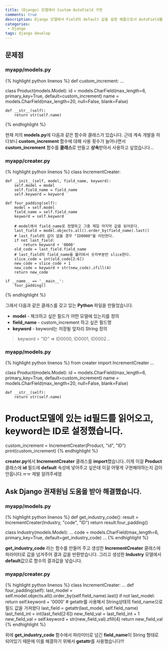 ```yaml
---
title: (Django) 모델에서 Custom AutoField 구현
comments: true
description: Django 모델에서 Field의 default 값을 설정 해줌으로서 AutoField를 구현하는 과정에서 생긴 문제 및 질문과 해결 방벙에 대한 포스팅입니다.
categories:
 - Django
tags: django develop 
---
```


## 문제점

### myapp/models.py

{% highlight python linenos %}
def custom_increment:
	...

class Product(models.Model):
    id     = models.CharField(max_length=6, primary_key=True, default=custom_increment)
    name   = models.CharField(max_length=20, null=False, blank=False)

    def __str__(self):
        return str(self.name)
{% endhighlight %}

현재 저의 **models.py**에 다음과 같은 함수와 클래스가 있습니다. 근데 계속 개발을 하다보니 **custom_increment** 함수에 대해 사용 횟수가 늘어나면서 **custom_increment** 함수를 **클래스**로 만들고 **상속**받아서 사용하고 싶었습니다...

### myapp/creater.py

{% highlight python linenos %}
class IncrementCreater:

    def __init__(self, model, field_name, keyword):
        self.model = model
        self.field_name = field_name
        self.keyword = keyword

    def four_padding(self):
        model = self.model
        field_name = self.field_name
        keyword = self.keyword

        # model에서 field_name로 정렬하고 그중 제일 마지막 값을 읽어온다.
        last_field = model.objects.all().order_by(field_name).last()
        # last_field의 값이 없을 경우 "ID0000"을 리턴한다.
        if not last_field:
            return keyword + '0000'
        old_code = last_field.field_name
        # last_field의 field_name을 불러와서 숫자부분만 slice한다.
        slice_code = int(old_code[2:6])
        new_code = slice_code + 1
        new_code = keyword + str(new_code).zfill(4)
        return new_code

    if __name__ == '__main__':
        four_padding()
{% endhighlight %}

그래서 다음과 같은 클래스를 갖고 있는 **Python** 파일을 만들었습니다.

- **model** - 체크하고 싶은 필드가 어떤 모델에 있는지를 정의
- **field_name** - custom_increment 하고 싶은 필드명
- **keyword** - keyword는 저장될 앞자리 String 정의
> keyword = "ID" => ID0000, ID0001, ID0002...

### myapp/models.py
{% highlight python linenos %}
from creater import IncrementCreater
...

class Product(models.Model):
    id     = models.CharField(max_length=6, primary_key=True, default=custom_increment)
    name   = models.CharField(max_length=20, null=False, blank=False)

    def __str__(self):
        return str(self.name)
# Product모델에 있는 id필드를 읽어오고, keyword는 ID로 설정했습니다.
custom_increment = IncrementCreater(Product, "id", "ID")
print(custom_increment)
{% endhighlight %}

**creater.py**에서 **IncrementCreater** 클래스를 **import**했습니다..이제 이걸 **Product** 클래스에 **id** 필드에 **default** 속성에 넣어주고 싶은데 이걸 어떻게 구현해야하는지 감이안옵니다.ㅠㅠ 제발 알려주세염

## Ask Django 권재원님 도움을 받아 해결했습니다.

### myapp/models.py
{% highlight python linenos %}
def get_industry_code():
    result = IncrementCreater(Industry, "code", "ID")
    return result.four_padding()

class Industry(models.Model):
...
    code     = models.CharField(max_length=6, primary_key=True, default=get_industry_code)
...
{% endhighlight %}

**get_industry_code** 라는 함수를 만들어 주고 생성한 **IncrementCreater** 클래스에 파라미터로 값을 넘겨주어 결과 값을 반환받습니다. 그리고 생성한 **Industry** 모델에서 **default**값으로 함수의 결과값을 넣습니다. 

### myapp/creater.py

{% highlight python linenos %}
class IncrementCreater:
    ...
    def four_padding(self):
        last_model = self.model.objects.all().order_by(self.field_name).last()
        if not last_model:
            return self.keyword  + '0000'
        # getattr를 사용해서 String상태의 field_name으로 필드 값을 가져왔다
        last_field = getattr(last_model, self.field_name)
        last_field_int = int(last_field[2:6])
        new_field_val = last_field_int + 1
        new_field_val = self.keyword + str(new_field_val).zfill(4)
        return new_field_val
{% endhighlight %}

위에 **get_industry_code** 함수에서 파라미터로 넘긴 **field_name**이 String 형태로 되어있기 때문에 이를 해결하기 위해서 **getattr**를 사용했습니다!!!






















